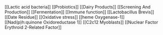[[Lactic acid bacteria]]
[[Probiotics]]
[[Dairy Products]]
[[Screening And Production]]
[[Fermentation]]
[[Immune function]]
[[Lactobacillus Brevis]]
[[Date Residue]]
[[Oxidative stress]]
[[heme Oxygenase-1]]
[[Nad(p)h:quinone Oxidoreductase 1]]
[[C2c12 Myoblasts]]
[[Nuclear Factor Erythroid 2-Related Factor]]
